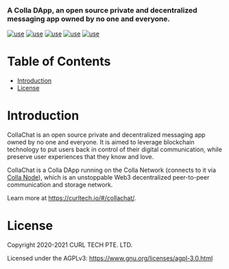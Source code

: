 ### A Colla DApp, an open source private and decentralized messaging app owned by no one and everyone.

[![use](https://img.shields.io/badge/use-js--libp2p-yellowgreen.svg)](https://github.com/libp2p/js-libp2p)
[![use](https://img.shields.io/badge/use-js--ipfs-blue.svg)](https://github.com/ipfs/js-ipfs)
[![use](https://img.shields.io/badge/use-libsignal--protocol-red.svg)](https://github.com/privacyresearchgroup/libsignal-protocol-typescript)
[![use](https://img.shields.io/badge/use-openpgp-brightgreen.svg)](https://github.com/openpgpjs/openpgpjs)
[![use](https://img.shields.io/badge/use-pion-orange.svg)](https://github.com/pion/ion-sdk-js)

# Table of Contents
- [Introduction](#introduction)
- [License](#license)

# Introduction
CollaChat is an open source private and decentralized messaging app owned by no one and everyone. It is aimed to leverage blockchain technology to put users back in control of their digital communication, while preserve user experiences that they know and love.

CollaChat is a Colla DApp running on the Colla Network (connects to it via [Colla Node](https://github.com/curltech/go-colla-node)), which is an unstoppable Web3 decentralized peer-to-peer communication and storage network.

Learn more at https://curltech.io/#/collachat/.

# License
Copyright 2020-2021 CURL TECH PTE. LTD.

Licensed under the AGPLv3: https://www.gnu.org/licenses/agpl-3.0.html
